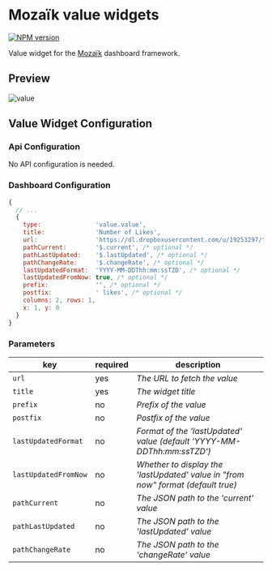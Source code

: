 # Mozaïk value widgets

[![NPM version](https://badge.fury.io/js/mozaik-ext-value.svg)](https://npmjs.org/package/mozaik-ext-value)

Value widget for the [Mozaïk](https://www.npmjs.com/package/mozaik) dashboard framework.

## Preview

![value](https://raw.githubusercontent.com/arildwtv/mozaik-ext-value/master/preview/preview.png)

## Value Widget Configuration

### Api Configuration

No API configuration is needed.

### Dashboard Configuration

```javascript
{
  // ...
  {
    type:               'value.value',
    title:              'Number of Likes',
    url:                'https://dl.dropboxusercontent.com/u/19253297/test.json',
    pathCurrent:        '$.current', /* optional */
    pathLastUpdated:    '$.lastUpdated', /* optional */
    pathChangeRate:     '$.changeRate', /* optional */
    lastUpdatedFormat:  'YYYY-MM-DDThh:mm:ssTZD', /* optional */
    lastUpdatedFromNow: true, /* optional */
    prefix:             '', /* optional */
    postfix:            ' likes', /* optional */
    columns: 2, rows: 1,
    x: 1, y: 0
  }
}
```

### Parameters

key                 | required | description
--------------------|----------|-------------------------------------------------------------------
`url`               | yes      | *The URL to fetch the value*
`title`             | yes      | *The widget title*
`prefix`            | no       | *Prefix of the value*
`postfix`           | no       | *Postfix of the value*
`lastUpdatedFormat` | no       | *Format of the 'lastUpdated' value (default 'YYYY-MM-DDThh:mm:ssTZD')*
`lastUpdatedFromNow`| no       | *Whether to display the 'lastUpdated' value in "from now" format (default true)*
`pathCurrent`       | no       | *The JSON path to the 'current' value*
`pathLastUpdated`   | no       | *The JSON path to the 'lastUpdated' value*
`pathChangeRate`    | no       | *The JSON path to the 'changeRate' value*
